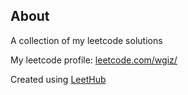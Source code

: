 ## About
A collection of my leetcode solutions

My leetcode profile: [leetcode.com/wgiz/](https://leetcode.com/wgiz/)

Created using [LeetHub](https://github.com/QasimWani/LeetHub)
